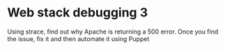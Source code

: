 # Web stack debugging 3

Using strace, find out why Apache is returning a 500 error. Once you find the issue, fix it and then automate it using Puppet